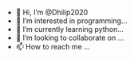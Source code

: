 - 👋 Hi, I’m @Dhilip2020
- 👀 I’m interested in programming...
- 🌱 I’m currently learning python...
- 💞️ I’m looking to collaborate on ...
- 📫 How to reach me ...

<!---
Dhilip2020/Dhilip2020 is a ✨ special ✨ repository because its `README.md` (this file) appears on your GitHub profile.
You can click the Preview link to take a look at your changes.
--->
